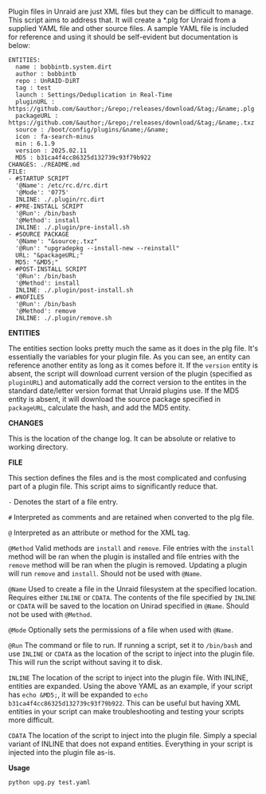 Plugin files in Unraid are just XML files but they can be difficult to manage. This script aims to address that. It will create a *.plg for Unraid from a supplied YAML file and other source files. A sample YAML file is included for reference and using it should be self-evident but documentation is below:

```
ENTITIES:
  name : bobbintb.system.dirt
  author : bobbintb
  repo : UnRAID-DiRT
  tag : test
  launch : Settings/Deduplication in Real-Time
  pluginURL : https://github.com/&author;/&repo;/releases/download/&tag;/&name;.plg
  packageURL : https://github.com/&author;/&repo;/releases/download/&tag;/&name;.txz
  source : /boot/config/plugins/&name;/&name;
  icon : fa-search-minus
  min : 6.1.9
  version : 2025.02.11
  MD5 : b31ca4f4cc86325d132739c93f79b922
CHANGES: ./README.md
FILE:
- #STARTUP SCRIPT
  '@Name': /etc/rc.d/rc.dirt
  '@Mode': '0775'
  INLINE: ./.plugin/rc.dirt
- #PRE-INSTALL SCRIPT
  '@Run': /bin/bash
  '@Method': install
  INLINE: ./.plugin/pre-install.sh
- #SOURCE PACKAGE
  '@Name': "&source;.txz"
  '@Run': "upgradepkg --install-new --reinstall"
  URL: "&packageURL;"
  MD5: "&MD5;"
- #POST-INSTALL SCRIPT
  '@Run': /bin/bash
  '@Method': install
  INLINE: ./.plugin/post-install.sh
- #NOFILES
  '@Run': /bin/bash
  '@Method': remove
  INLINE: ./.plugin/remove.sh
```

**ENTITIES**

The entities section looks pretty much the same as it does in the plg file. It's essentially the variables for your plugin file. As you can see, an entity can reference another entity as long as it comes before it. If the `version` entity is absent, the script will download current version of the plugin (specified as `pluginURL`) and automatically add the correct version to the entites in the standard date/letter version format that Unraid plugins use. If the MD5 entity is absent, it will download the source package specified in `packageURL`, calculate the hash, and add the MD5 entity.

**CHANGES**

This is the location of the change log. It can be absolute or relative to working directory.

**FILE**

This section defines the files and is the most complicated and confusing part of a plugin file. This script aims to significantly reduce that.

  `-` Denotes the start of a file entry. 

  `#` Interpreted as comments and are retained when converted to the plg file.

  `@` Interpreted as an attribute or method for the XML tag. 
  
  `@Method` Valid methods are `install` and `remove`. File entries with the `install` method will be ran when the plugin is installed and file entries with the `remove` method will be ran when the plugin is removed. Updating a plugin will run `remove` and `install`. Should not be used with `@Name`.
  
  `@Name` Used to create a file in the Unraid filesystem at the specified location. Requires either `INLINE` or `CDATA`. The contents of the file specified by `INLINE` or `CDATA` will be saved to the location on Unirad specified in `@Name`. Should not be used with `@Method`.
  
  `@Mode` Optionally sets the permissions of a file when used with `@Name`.
  
  `@Run` The command or file to run. If running a script, set it to `/bin/bash` and use `INLINE` or `CDATA` as the location of the script to inject into the plugin file. This will run the script without saving it to disk.
  
  `INLINE` The location of the script to inject into the plugin file. With INLINE, entities are expanded. Using the above YAML as an example, if your script has `echo &MD5;`, it will be expanded to `echo b31ca4f4cc86325d132739c93f79b922`. This can be useful but having XML entities in your script can make troubleshooting and testing your scripts more difficult.
  
  `CDATA` The location of the script to inject into the plugin file. Simply a special variant of INLINE that does not expand entities. Everything in your script is injected into the plugin file as-is.

**Usage**

```
python upg.py test.yaml
```
